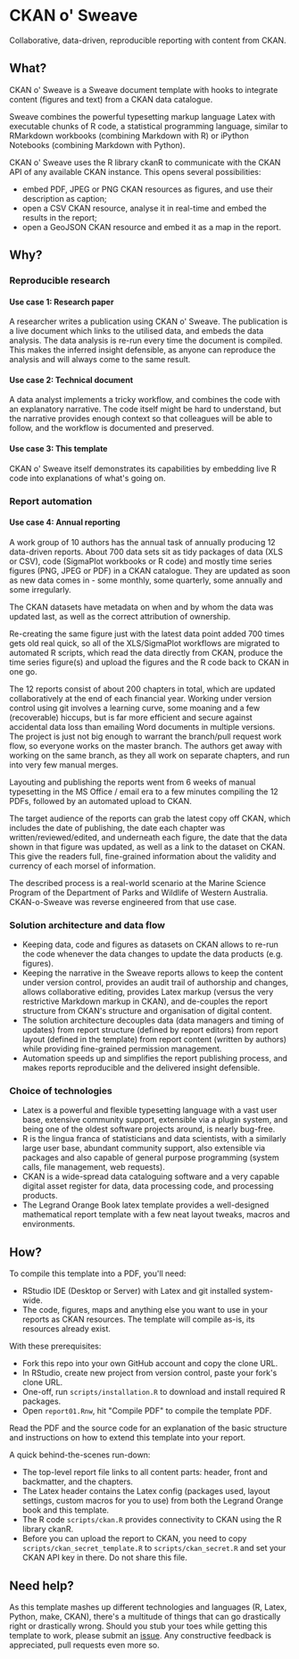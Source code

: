 # CKAN o' Sweave
Collaborative, data-driven, reproducible reporting with content from CKAN.

## What?
CKAN o' Sweave is a Sweave document template with hooks to integrate content
(figures and text) from a CKAN data catalogue.

Sweave combines the powerful typesetting markup language Latex with executable 
chunks of R code, a statistical programming language, similar to RMarkdown 
workbooks (combining Markdown with R) or iPython Notebooks (combining Markdown 
with Python).

CKAN o' Sweave uses the R library ckanR to communicate with the CKAN API of any
available CKAN instance. This opens several possibilities:

* embed PDF, JPEG or PNG CKAN resources as figures, and use their description as 
caption;
* open a CSV CKAN resource, analyse it in real-time and embed the results in the
report;
* open a GeoJSON CKAN resource and embed it as a map in the report.

## Why?

### Reproducible research
#### Use case 1: Research paper
A researcher writes a publication using CKAN o' Sweave. The publication is a 
live document which links to the utilised data, and embeds the data analysis. 
The data analysis is re-run every time the document is compiled. This makes the
inferred insight defensible, as anyone can reproduce the analysis and will always
come to the same result.

#### Use case 2: Technical document
A data analyst implements a tricky workflow, and combines the code with an 
explanatory narrative. The code itself might be hard to understand, but the narrative
provides enough context so that colleagues will be able to follow, and the 
workflow is documented and preserved.

#### Use case 3: This template
CKAN o' Sweave itself demonstrates its capabilities by embedding live R code
into explanations of what's going on.


### Report automation
#### Use case 4: Annual reporting
A work group of 10 authors has the annual task of annually producing 12 
data-driven reports. About 700 data sets sit as tidy packages of data (XLS or CSV), 
code (SigmaPlot workbooks or R code) and mostly time series figures (PNG, JPEG 
or PDF) in a CKAN catalogue. They are updated as soon as new data comes in - 
some monthly, some quarterly, some annually and some irregularly.

The CKAN datasets have metadata on when and by whom the data was updated last,
as well as the correct attribution of ownership.

Re-creating the same figure just with the latest data point added 700 times gets old
real quick, so all of the XLS/SigmaPlot workflows are migrated to automated R scripts,
which read the data directly from CKAN, produce the time series figure(s) and 
upload the figures and the R code back to CKAN in one go.

The 12 reports consist of about 200 chapters in total, which are updated 
collaboratively at the end of each financial year. Working under version control 
using git involves a learning curve, some moaning and a few (recoverable) hiccups,
but is far more efficient and secure against accidental data loss than 
emailing Word documents in multiple versions. The project is just not big enough
to warrant the branch/pull request work flow, so everyone works on the master branch.
The authors get away with working on the same branch, as they all work on separate
chapters, and run into very few manual merges.

Layouting and publishing the reports went from 6 weeks of manual typesetting 
in the MS Office / email era to a few minutes compiling the 12 PDFs, 
followed by an automated upload to CKAN.

The target audience of the reports can grab the latest copy off CKAN, which includes
the date of publishing, the date each chapter was written/reviewed/edited, and 
underneath each figure, the date that the data shown in that figure was updated,
as well as a link to the dataset on CKAN. This give the readers full, fine-grained
information about the validity and currency of each morsel of information.

The described process is a real-world scenario at the Marine Science Program of 
the Department of Parks and Wildlife of Western Australia. CKAN-o-Sweave was 
reverse engineered from that use case.

### Solution architecture and data flow

* Keeping data, code and figures as datasets on CKAN allows to re-run the code
whenever the data changes to update the data products (e.g. figures).
* Keeping the narrative in the Sweave reports allows to keep the content under
version control, provides an audit trail of authorship and changes, allows
collaborative editing, provides Latex markup (versus the very restrictive 
Markdown markup in CKAN), and de-couples the report structure from CKAN's structure
and organisation of digital content.
* The solution architecture decouples data (data managers and timing of updates) 
from report structure (defined by report editors) 
from report layout (defined in the template)
from report content (written by authors) while providing fine-grained 
permission management.
* Automation speeds up and simplifies the report publishing process, and makes
reports reproducible and the delivered insight defensible.

### Choice of technologies

* Latex is a powerful and flexible typesetting language with a vast user base, 
extensive community support, extensible via a plugin system, and being one of 
the oldest software projects around, is nearly bug-free.
* R is the lingua franca of statisticians and data scientists, with a similarly
large user base, abundant community support, also extensible via packages and 
also capable of general purpose programming (system calls, file management, web 
requests).
* CKAN is a wide-spread data cataloguing software and a very capable digital
asset register for data, data processing code, and processing products.
* The Legrand Orange Book latex template provides a well-designed mathematical
report template with a few neat layout tweaks, macros and environments.


## How?
To compile this template into a PDF, you'll need:

* RStudio IDE (Desktop or Server) with Latex and git installed system-wide.
* The code, figures, maps and anything else you want to use in your reports 
as CKAN resources. The template will compile as-is, its resources already exist.

With these prerequisites:

* Fork this repo into your own GitHub account and copy the clone URL.
* In RStudio, create new project from version control, paste your fork's clone URL.
* One-off, run `scripts/installation.R` to download and install required R packages.
* Open `report01.Rnw`, hit "Compile PDF" to compile the template PDF.

Read the PDF and the source code for an explanation of the basic structure and 
instructions on how to extend this template into your report.

A quick behind-the-scenes run-down:
* The top-level report file links to all content parts: header, front and 
backmatter, and the chapters.
* The Latex header contains the Latex config (packages used, layout settings, 
custom macros for you to use) from both the Legrand Orange book and this template.
* The R code `scripts/ckan.R` provides connectivity to CKAN using the R library ckanR.
* Before you can upload the report to CKAN, you need to copy `scripts/ckan_secret_template.R`
to `scripts/ckan_secret.R` and set your CKAN API key in there. Do not share this file.

## Need help?
As this template mashes up different technologies and languages (R, Latex, 
Python, make, CKAN), there's a multitude of things that can go drastically right 
or drastically wrong.
Should you stub your toes while getting this template to work, please submit an
[issue](https://github.com/datawagovau/ckan-o-sweave/issues).
Any constructive feedback is appreciated, pull requests even more so.
